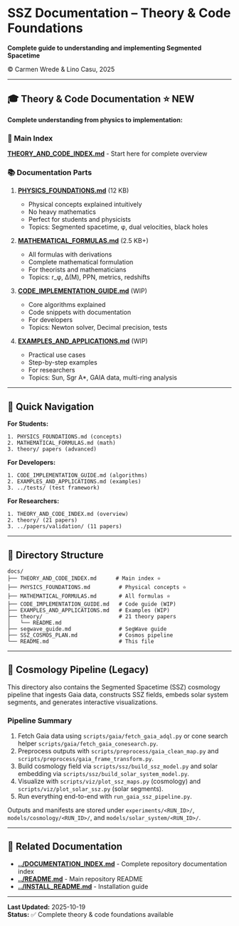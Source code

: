 # SSZ Documentation – Theory & Code Foundations

**Complete guide to understanding and implementing Segmented Spacetime**

© Carmen Wrede & Lino Casu, 2025

---

## 🎓 Theory & Code Documentation ⭐ NEW

**Complete understanding from physics to implementation:**

### 📖 Main Index
**[THEORY_AND_CODE_INDEX.md](THEORY_AND_CODE_INDEX.md)** - Start here for complete overview

### 📚 Documentation Parts

1. **[PHYSICS_FOUNDATIONS.md](PHYSICS_FOUNDATIONS.md)** (12 KB)
   - Physical concepts explained intuitively
   - No heavy mathematics
   - Perfect for students and physicists
   - Topics: Segmented spacetime, φ, dual velocities, black holes

2. **[MATHEMATICAL_FORMULAS.md](MATHEMATICAL_FORMULAS.md)** (2.5 KB+)
   - All formulas with derivations
   - Complete mathematical formulation
   - For theorists and mathematicians
   - Topics: r_φ, Δ(M), PPN, metrics, redshifts

3. **[CODE_IMPLEMENTATION_GUIDE.md](CODE_IMPLEMENTATION_GUIDE.md)** (WIP)
   - Core algorithms explained
   - Code snippets with documentation
   - For developers
   - Topics: Newton solver, Decimal precision, tests

4. **[EXAMPLES_AND_APPLICATIONS.md](EXAMPLES_AND_APPLICATIONS.md)** (WIP)
   - Practical use cases
   - Step-by-step examples
   - For researchers
   - Topics: Sun, Sgr A*, GAIA data, multi-ring analysis

---

## 🧭 Quick Navigation

**For Students:**
```
1. PHYSICS_FOUNDATIONS.md (concepts)
2. MATHEMATICAL_FORMULAS.md (math)
3. theory/ papers (advanced)
```

**For Developers:**
```
1. CODE_IMPLEMENTATION_GUIDE.md (algorithms)
2. EXAMPLES_AND_APPLICATIONS.md (examples)
3. ../tests/ (test framework)
```

**For Researchers:**
```
1. THEORY_AND_CODE_INDEX.md (overview)
2. theory/ (21 papers)
3. ../papers/validation/ (11 papers)
```

---

## 📁 Directory Structure

```
docs/
├── THEORY_AND_CODE_INDEX.md      # Main index ⭐
├── PHYSICS_FOUNDATIONS.md         # Physical concepts ⭐
├── MATHEMATICAL_FORMULAS.md       # All formulas ⭐
├── CODE_IMPLEMENTATION_GUIDE.md   # Code guide (WIP)
├── EXAMPLES_AND_APPLICATIONS.md   # Examples (WIP)
├── theory/                        # 21 theory papers
│   └── README.md
├── segwave_guide.md               # SegWave guide
├── SSZ_COSMOS_PLAN.md             # Cosmos pipeline
└── README.md                      # This file
```

---

## 🔬 Cosmology Pipeline (Legacy)

This directory also contains the Segmented Spacetime (SSZ) cosmology pipeline that ingests Gaia data, constructs SSZ fields, embeds solar system segments, and generates interactive visualizations.

### Pipeline Summary

1. Fetch Gaia data using `scripts/gaia/fetch_gaia_adql.py` or cone search helper `scripts/gaia/fetch_gaia_conesearch.py`.
2. Preprocess outputs with `scripts/preprocess/gaia_clean_map.py` and `scripts/preprocess/gaia_frame_transform.py`.
3. Build cosmology field via `scripts/ssz/build_ssz_model.py` and solar embedding via `scripts/ssz/build_solar_system_model.py`.
4. Visualize with `scripts/viz/plot_ssz_maps.py` (cosmology) and `scripts/viz/plot_solar_ssz.py` (solar segments).
5. Run everything end-to-end with `run_gaia_ssz_pipeline.py`.

Outputs and manifests are stored under `experiments/<RUN_ID>/`, `models/cosmology/<RUN_ID>/`, and `models/solar_system/<RUN_ID>/`.

---

## 📖 Related Documentation

- **[../DOCUMENTATION_INDEX.md](../DOCUMENTATION_INDEX.md)** - Complete repository documentation index
- **[../README.md](../README.md)** - Main repository README
- **[../INSTALL_README.md](../INSTALL_README.md)** - Installation guide

---

**Last Updated:** 2025-10-19  
**Status:** ✅ Complete theory & code foundations available
